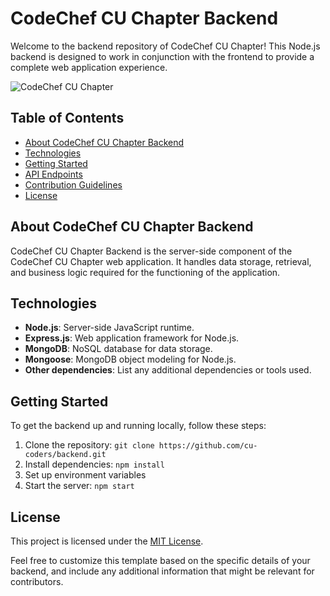 # CodeChef CU Chapter Backend

Welcome to the backend repository of CodeChef CU Chapter! This Node.js backend is designed to work in conjunction with the frontend to provide a complete web application experience.

![CodeChef CU Chapter](./path/to/backend/banner.png)

## Table of Contents

- [About CodeChef CU Chapter Backend](#about-codechef-cu-chapter-backend)
- [Technologies](#technologies)
- [Getting Started](#getting-started)
- [API Endpoints](https://api.cuchapter.tech/)
- [Contribution Guidelines](#contribution-guidelines)
- [License](#license)

## About CodeChef CU Chapter Backend

CodeChef CU Chapter Backend is the server-side component of the CodeChef CU Chapter web application. It handles data storage, retrieval, and business logic required for the functioning of the application.

## Technologies

- **Node.js**: Server-side JavaScript runtime.
- **Express.js**: Web application framework for Node.js.
- **MongoDB**: NoSQL database for data storage.
- **Mongoose**: MongoDB object modeling for Node.js.
- **Other dependencies**: List any additional dependencies or tools used.

## Getting Started

To get the backend up and running locally, follow these steps:

1. Clone the repository: `git clone https://github.com/cu-coders/backend.git`
2. Install dependencies: `npm install`
3. Set up environment variables
4. Start the server: `npm start`

## License

This project is licensed under the [MIT License](LICENSE).

Feel free to customize this template based on the specific details of your backend, and include any additional information that might be relevant for contributors.
